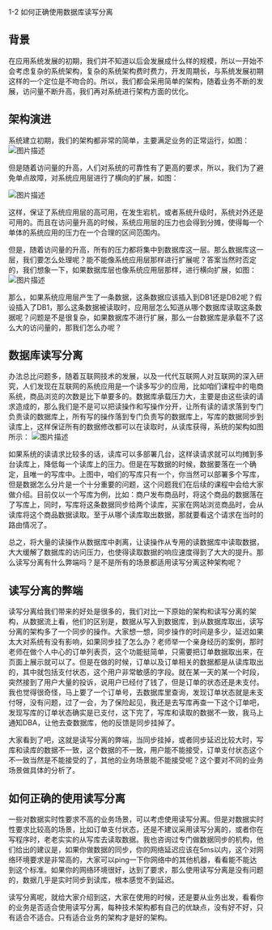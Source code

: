 1-2 如何正确使用数据库读写分离

## 背景

在应用系统发展的初期，我们并不知道以后会发展成什么样的规模，所以一开始不会考虑复杂的系统架构，复杂的系统架构费时费力，开发周期长，与系统发展初期这样的一个定位是不吻合的。所以，我们都会采用简单的架构，随着业务不断的发展，访问量不断升高，我们再对系统进行架构方面的优化。

## 架构演进

系统建立初期，我们的架构都非常的简单，主要满足业务的正常运行，如图：
![图片描述](https://climg.mukewang.com/5df9908809a639d103740410.png)

但是随着访问量的升高，人们对系统的可靠性有了更高的要求，所以，我们为了避免单点故障，对系统应用层进行了横向的扩展，如图：

![图片描述](https://climg.mukewang.com/5df990ab09b00b2c06110402.png)

这样，保证了系统应用层的高可用，在发生宕机，或者系统升级时，系统对外还是可用的。而且在访问量升高的时候，系统应用层的压力也会得到分摊，使得每一个单体的系统应用的压力在一个合理的区间范围内。

但是，随着访问量的升高，所有的压力都将集中到数据库这一层。那么数据库这一层，我们要怎么处理呢？能不能像系统应用层那样进行扩展呢？答案当然时否定的，我们想象一下，如果数据库层也像系统应用层那样，进行横向扩展，如图：
![图片描述](https://climg.mukewang.com/5df990b709adf1c707330476.png)

那么，如果系统应用层产生了一条数据，这条数据应该插入到DB1还是DB2呢？假设插入了DB1，那么这条数据被读取时，应用层怎么知道从哪个数据库读取这条数据呢？问题是不是很复杂，如果数据库不进行扩展，那么一台数据库是承载不了这么大的访问量的，那我们怎么办呢？

## 数据库读写分离

办法总比问题多，随着互联网技术的发展，以及一代代互联网人对互联网的深入研究，人们发现在互联网的系统应用是一个读多写少的应用，比如咱们课程中的电商系统，商品浏览的次数是比下单要多的。数据库承载压力大，主要是由这些读的请求造成的，那么我们是不是可以把读操作和写操作分开，让所有读的请求落到专门负责读的数据库上，所有写的操作落到专门负责写的数据库上，写库的数据同步到读库上，这样保证所有的数据修改都可以在读取时，从读库获得，系统的架构如图所示：
![图片描述](https://climg.mukewang.com/5df990e40908a82b07740499.png)

如果系统的读请求比较多的话，读库可以多部署几台，这样读请求就可以均摊到多台读库上，降低每一个读库上的压力。但是在写数据的时候，数据要落在一个确定，且唯一的写库中。上图中，咱们的写库只有一个，你当然可以部署多个写库，但是数据怎么分片是一个十分重要的问题，这个问题我们在后续的课程中会给大家做介绍。目前仅以一个写库为例，比如：商户发布商品时，将这个商品的数据落在了写库上，同时，写库将这条数据同步给两个读库，买家在网站浏览商品时，会从读库将这个商品数据读取。至于从哪个读库取出数据，那就要看这个请求在当时的路由情况了。

总之，将大量的读操作从数据库中剥离，让读操作从专用的读数据库中读取数据，大大缓解了数据库的访问压力，也使得读取数据的响应速度得到了大大的提升。那么读写分离有什么弊端吗？是不是所有的场景都适用读写分离这种架构呢？

## 读写分离的弊端

读写分离给我们带来的好处是很多的，我们对比一下原始的架构和读写分离的架构，从数据流上看，他们的区别是，数据从写入到数据库，到从数据库取出，读写分离的架构多了一个同步的操作。大家想一想，同步操作的时间是多少，延迟如果太大对系统有没有影响，如果同步挂了怎么办？老师举一个亲身经历的案例，那时老师在做个人中心的订单列表页，这个功能挺简单，只需要把订单数据取出来，在页面上展示就可以了。但是在做的时候，订单以及订单相关的数据都是从读库取出的，其中就包括支付状态，这个用户非常敏感的字段。就在某一天的某一个时段，突然接到了用户大量的投诉，说用户已经付了钱了，但是订单的状态还是未支付。我也觉得很奇怪，马上要了一个订单号，去数据库里查询，发现订单状态就是未支付呀，没有问题，过了一会，为了保险起见，我还是去写库再查一下这个订单吧，发现写库的订单状态确实是已支付，这下完了，写库和读取的数据不一致，我马上通知DBA，让他去查数据库，他的反馈是同步挂掉了。

大家看到了吧，这就是读写分离的弊端，当同步挂掉，或者同步延迟比较大时，写库和读库的数据不一致，这个数据的不一致，用户能不能接受，订单支付状态这个不一致当然是不能接受的了，其他的业务场景能不能接受呢？这个要对不同的业务场景做具体的分析了。

## 如何正确的使用读写分离

一些对数据实时性要求不高的业务场景，可以考虑使用读写分离。但是对数据实时性要求比较高的场景，比如订单支付状态，还是不建议采用读写分离的，或者你在写程序时，老老实实的从写库去读取数据。我也咨询过专门做数据同步的机构，他们给出的建议是，如果你做数据的同步，你的网络延迟应该在5ms以内，这个对网络环境要求是非常高的，大家可以ping一下你网络中的其他机器，看看能不能达到这个标准。如果你的网络环境很好，达到了要求，那么使用读写分离是没有问题的，数据几乎是实时同步到读库，根本感觉不到延迟。

读写分离呢，就给大家介绍到这，大家在使用的时候，还是要从业务出发，看看你的业务是否适合使用读写分离，每种技术架构都有自己的优缺点，没有好不好，只有适合不适合。只有适合业务的架构才是好的架构。
